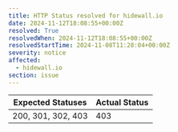 ```yaml
---
title: HTTP Status resolved for hidewall.io
date: 2024-11-12T18:08:55+00:00Z
resolved: True
resolvedWhen: 2024-11-12T18:08:55+00:00Z
resolvedStartTime: 2024-11-08T11:28:04+00:00Z
severity: notice
affected:
  - hidewall.io
section: issue
---
```


| Expected Statuses | Actual Status  |
|-------------------|----------------|
| 200, 301, 302, 403 | 403 |
